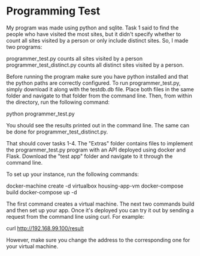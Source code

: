 # Programming Test

My program was made using python and sqlite.  Task 1 said to find the people who have visited the most sites, 
but it didn't specify whether to count all sites visited by a person or only include distinct sites.  So, I made two programs:  

programmer_test.py counts all sites visited by a person
programmer_test_distinct.py counts all distinct sites visited by a person.

Before running the program make sure you have python installed and that the python paths are correctly configured.  To run programmer_test.py, simply download it along with the testdb.db file.  Place both files in the same folder and navigate to that folder from the command line.  Then, from within the directory, run the following command:

python programmer_test.py

You should see the results printed out in the command line.  The same can be done for programmer_test_distinct.py.

That should cover tasks 1-4.  The "Extras" folder contains files to implement the programmer_test.py program with an API deployed using docker and Flask. Download the "test app" folder and navigate to it through the command line.

To set up your instance, run the following commands: 

docker-machine create -d virtualbox housing-app-vm
docker-compose build
docker-compose up -d

The first command creates a virtual machine.  The next two commands build and then set up your app.  Once it's deployed you can try it out by sending a request from the command line using curl.   For example:

curl http://192.168.99.100/result

However, make sure you change the address to the corresponding one for your virtual machine.
